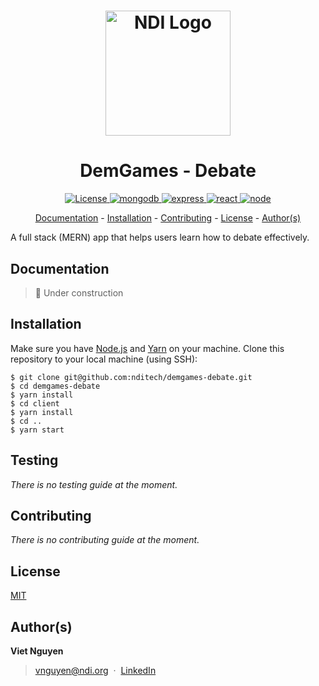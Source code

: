 <h1 align="center">
  <a href="https://www.ndi.org/"><img src="https://www.ndi.org/sites/all/themes/ndi/images/NDI_logo_svg.svg" alt="NDI Logo" width="200"></a>
</h1>

<h1 align="center">
  DemGames - Debate
</h1>

<p align="center">
  <a href="https://github.com/nditech/demgames-debate/blob/master/LICENSE">
    <img src="https://img.shields.io/badge/license-MIT-red.svg" alt="License"/>
  </a>
  <a href="https://docs.mongodb.com/">
    <img src="https://img.shields.io/badge/mongodb-v3.6.5-blue.svg" alt="mongodb"/>
  </a>
  <a href="https://www.npmjs.com/package/express">
    <img src="https://img.shields.io/badge/express-v4.16.3-blue.svg" alt="express"/>
  </a>
  <a href="https://www.npmjs.com/package/react">
    <img src="https://img.shields.io/badge/react-v14.4.0-blue.svg" alt="react"/>
  </a>
  <a href="https://nodejs.org/en/docs/">
    <img src="https://img.shields.io/badge/node-v10.3.0-blue.svg" alt="node"/>
  </a>
</p>

<p align="center">
  <a href="#documentation">Documentation</a> - 
  <a href="#installation">Installation</a> - 
  <a href="#contributing">Contributing</a> - 
  <a href="#license">License</a> - 
  <a href="#authors">Author(s)</a>
</p>

A full stack (MERN) app that helps users learn how to debate effectively.

## Documentation

> :construction: Under construction

## Installation

Make sure you have [Node.js](https://nodejs.org/en/download/package-manager/) and [Yarn](https://yarnpkg.com/en/docs/install#mac-stable) on your machine. Clone this repository to your local machine (using SSH):
```
$ git clone git@github.com:nditech/demgames-debate.git
$ cd demgames-debate
$ yarn install
$ cd client
$ yarn install
$ cd ..
$ yarn start
```

## Testing

*There is no testing guide at the moment.*

## Contributing

*There is no contributing guide at the moment.*

## License

[MIT](./LICENSE)

## Author(s)

<b>Viet Nguyen</b>
> vnguyen@ndi.org &nbsp;&middot;&nbsp;
> [LinkedIn](https://www.linkedin.com/in/nguyendviet)

